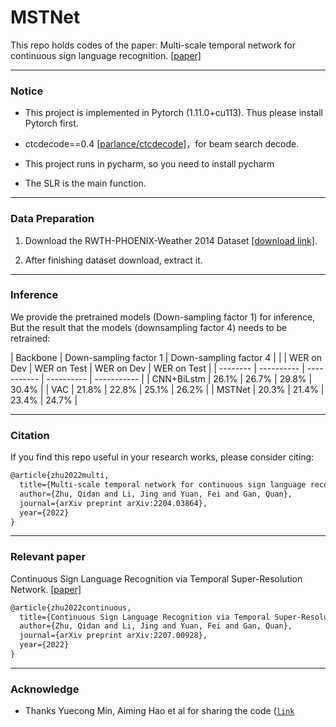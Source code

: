 # MSTNet
This repo holds codes of the paper: Multi-scale temporal network for continuous sign language recognition. [[paper]](https://arxiv.org/pdf/2204.03864.pdf)

---
### Notice

- This project is implemented in Pytorch (1.11.0+cu113). Thus please install Pytorch first.

- ctcdecode==0.4 [[parlance/ctcdecode]](https://github.com/parlance/ctcdecode)，for beam search decode.

- This project runs in pycharm, so you need to install pycharm

- The SLR is the main function.

---
### Data Preparation

1. Download the RWTH-PHOENIX-Weather 2014 Dataset [[download link]](https://www-i6.informatik.rwth-aachen.de/~koller/RWTH-PHOENIX/).

2. After finishing dataset download, extract it.

---
### Inference

We provide the pretrained models (Down-sampling factor 1) for inference,
But the result that the models (downsampling factor 4) needs to be retrained:

|  Backbone  |  Down-sampling factor 1  |  Down-sampling factor 4  |
|            | WER on Dev | WER on Test | WER on Dev | WER on Test |
|  --------  | ---------- | ----------- | ---------- | ----------- |
| CNN+BiLstm | 26.1%      | 26.7%       | 29.8%      | 30.4%       |
|     VAC    | 21.8%      | 22.8%       | 25.1%      | 26.2%       |
|   MSTNet   | 20.3%      | 21.4%       | 23.4%      | 24.7%       |

---
### Citation

If you find this repo useful in your research works, please consider citing:


```latex
@article{zhu2022multi,
  title={Multi-scale temporal network for continuous sign language recognition},
  author={Zhu, Qidan and Li, Jing and Yuan, Fei and Gan, Quan},
  journal={arXiv preprint arXiv:2204.03864},
  year={2022}
}
```
---
### Relevant paper

Continuous Sign Language Recognition via Temporal Super-Resolution Network. [[paper]](https://arxiv.org/pdf/2207.00928.pdf)

```latex
@article{zhu2022continuous,
  title={Continuous Sign Language Recognition via Temporal Super-Resolution Network},
  author={Zhu, Qidan and Li, Jing and Yuan, Fei and Gan, Quan},
  journal={arXiv preprint arXiv:2207.00928},
  year={2022}
}
```

---
### Acknowledge

- Thanks Yuecong Min, Aiming Hao et al for sharing the code \([`link`](https://github.com/ycmin95/VAC_CSLR)
